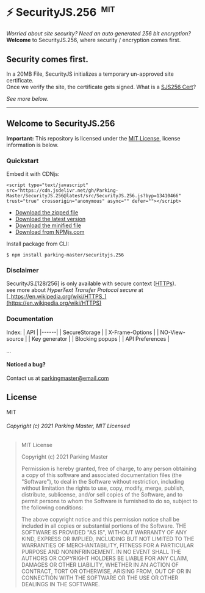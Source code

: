 # ⚡ SecurityJS.256 <sup>&nbsp;<small>MIT</small></sup>
_Worried about site security? Need an auto generated 256 bit encryption?_
<br>
**Welcome** to SecurityJS.256, where security / encryption comes first.

## Security comes first.
In a 20MB File, SecurityJS initializes a temporary un-approved site certificate.<br>
Once we verify the site, the certificate gets signed. What is a [SJS256 Cert]()?

_See more below._

<hr>

## Welcome to SecurityJS.256
**Important:** This repository is licensed under the [MIT License](https://mit-license.org/), license information is below.

### Quickstart
Embed it with CDNjs:
```
<script type="text/javascript" src="https://cdn.jsdelivr.net/gh/Parking-Master/SecurityJS.256@latest/src/SecurityJS.256.js?byp=13410466" trust="true" crossorigin="anonymous" async="" defer=""></script>
```
- [Download the zipped file]()
- [Download the latest version]()
- [Download the minified file]()
- [Download from NPMjs.com]()

Install package from CLI:
```
$ npm install parking-master/securityjs.256
```

### Disclaimer
SecurityJS.[128/256] is only available with secure context ([HTTPs](https://en.wikipedia.org/wiki/HTTPS)).
<br>
see more about _HyperText Transfer Protocol secure_ at [_https://en.wikipedia.org/wiki/HTTPS_](https://en.wikipedia.org/wiki/HTTPS)

### Documentation
Index:
| API |
|------|
| SecureStorage |
| X-Frame-Options |
| NO-View-source |
| Key generator |
| Blocking popups |
| API Preferences |

...

#### Noticed a bug?
Contact us at [parkingmaster@email.com](mailto:parkingmaster@email.com)

## License
MIT

###### Copyright (c) 2021 Parking Master, MIT Licensed

<blockquote>

MIT License

Copyright (c) 2021 Parking Master

Permission is hereby granted, free of charge, to any person obtaining a copy
of this software and associated documentation files (the "Software"), to deal
in the Software without restriction, including without limitation the rights
to use, copy, modify, merge, publish, distribute, sublicense, and/or sell
copies of the Software, and to permit persons to whom the Software is
furnished to do so, subject to the following conditions:

The above copyright notice and this permission notice shall be included in all
copies or substantial portions of the Software.
THE SOFTWARE IS PROVIDED "AS IS", WITHOUT WARRANTY OF ANY KIND, EXPRESS OR
IMPLIED, INCLUDING BUT NOT LIMITED TO THE WARRANTIES OF MERCHANTABILITY,
FITNESS FOR A PARTICULAR PURPOSE AND NONINFRINGEMENT. IN NO EVENT SHALL THE
AUTHORS OR COPYRIGHT HOLDERS BE LIABLE FOR ANY CLAIM, DAMAGES OR OTHER
LIABILITY, WHETHER IN AN ACTION OF CONTRACT, TORT OR OTHERWISE, ARISING FROM,
OUT OF OR IN CONNECTION WITH THE SOFTWARE OR THE USE OR OTHER DEALINGS IN THE
SOFTWARE.
  
</blockquote>
